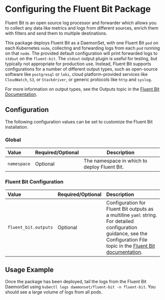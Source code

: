 # Configuring the Fluent Bit Package

Fluent Bit is an open source log processor and forwarder which allows you to collect any data like metrics and logs from different sources, enrich them with filters and send them to multiple destinations.

This package deploys Fluent Bit as a DaemonSet, with one Fluent Bit `pod` on each Kubernetes `node`, collecting and forwarding logs from each `pod` running on that `node`.
The provided default configuration will print forwarded logs to `stdout` on the `fluent-bit`.
The `stdout` output plugin is useful for testing, but typically not appropriate for production use.
Instead, Fluent Bit supports configurations for a number of different output types, such as open-source software like `postgresql` or `loki`, cloud platform-provided services like `CloudWatch`, `S3`, or `Stackdriver`, or generic protocols like `http` and `syslog`.

For more information on output types, see the Outputs topic in the [Fluent Bit Documentation](https://docs.fluentbit.io/manual/pipeline/outputs).

## Configuration

The following configuration values can be set to customize the Fluent Bit installation.

### Global

| Value | Required/Optional | Description |
|:-------|-------------------|-------------|
| `namespace` | Optional | The namespace in which to deploy Fluent Bit. |

### Fluent Bit Configuration

| Value | Required/Optional | Description |
|:-------|:-------------------|:-------------|
|`fluent_bit.outputs`|Optional|Configuration for Fluent Bit outputs as a multiline `yaml` string. For detailed configuration guidance, see the Configuration File topic in the [Fluent Bit documentation](https://docs.fluentbit.io/manual/administration/configuring-fluent-bit/configuration-file#config_output).|

## Usage Example

Once the package has been deployed, tail the logs from the Fluent Bit DaemonSet using `kubectl logs daemonset/fluent-bit -n fluent-bit`. You should see a large volume of logs from all pods.
